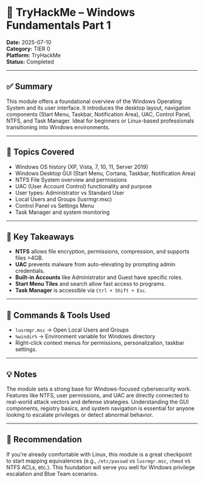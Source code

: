 # 🧠 TryHackMe – Windows Fundamentals Part 1

**Date:** 2025-07-10  
**Category:** TIER 0  
**Platform:** TryHackMe  
**Status:** Completed

---

## ✅ Summary
This module offers a foundational overview of the Windows Operating System and its user interface. It introduces the desktop layout, navigation components (Start Menu, Taskbar, Notification Area), UAC, Control Panel, NTFS, and Task Manager. Ideal for beginners or Linux-based professionals transitioning into Windows environments.

---

## 🧭 Topics Covered
- Windows OS history (XP, Vista, 7, 10, 11, Server 2019)
- Windows Desktop GUI (Start Menu, Cortana, Taskbar, Notification Area)
- NTFS File System overview and permissions
- UAC (User Account Control) functionality and purpose
- User types: Administrator vs Standard User
- Local Users and Groups (lusrmgr.msc)
- Control Panel vs Settings Menu
- Task Manager and system monitoring

---

## 🔐 Key Takeaways
- **NTFS** allows file encryption, permissions, compression, and supports files >4GB.
- **UAC** prevents malware from auto-elevating by prompting admin credentials.
- **Built-in Accounts** like Administrator and Guest have specific roles.
- **Start Menu Tiles** and search allow fast access to programs.
- **Task Manager** is accessible via `Ctrl + Shift + Esc`.

---

## 📁 Commands & Tools Used
- `lusrmgr.msc` → Open Local Users and Groups
- `%windir%` → Environment variable for Windows directory
- Right-click context menus for permissions, personalization, taskbar settings.

---

## 💡 Notes
The module sets a strong base for Windows-focused cybersecurity work. Features like NTFS, user permissions, and UAC are directly connected to real-world attack vectors and defense strategies. Understanding the GUI components, registry basics, and system navigation is essential for anyone looking to escalate privileges or detect abnormal behavior.

---

## 🎯 Recommendation
If you’re already comfortable with Linux, this module is a great checkpoint to start mapping equivalences (e.g., `/etc/passwd` vs `lusrmgr.msc`, `chmod` vs NTFS ACLs, etc.). This foundation will serve you well for Windows privilege escalation and Blue Team scenarios.
